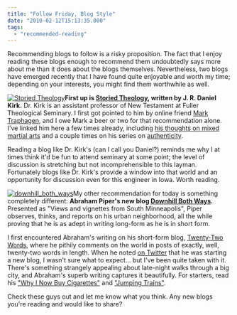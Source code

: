 ```yaml
---
title: "Follow Friday, Blog Style"
date: "2010-02-12T15:13:35.000"
tags: 
  - "recommended-reading"
---
```


Recommending blogs to follow is a risky proposition. The fact that I enjoy reading these blogs enough to recommend them undoubtedly says more about me than it does about the blogs themselves. Nevertheless, two blogs have emerged recently that I have found quite enjoyable and worth my time; depending on your interests, you might find them worthwhile as well.

[![Storied Theology](http://chrishubbs.com/wordpress/wp-content/uploads/2010/02/jrdkirk-150x150.png "Storied Theology")](http://chrishubbs.com/wordpress/wp-content/uploads/2010/02/jrdkirk.png)**First up is [Storied Theology](http://www.jrdkirk.com/), written by J. R. Daniel Kirk.** Dr. Kirk is an assistant professor of New Testament at Fuller Theological Seminary. I first got pointed to him by online friend [Mark Traphagen](http://foolishsage.com/), and I owe Mark a beer or two for that recommendation alone. I've linked him here a few times already, including [his thoughts on mixed martial arts](http://www.jrdkirk.com/?p=145) and a couple times on his series on [authenticity](http://www.jrdkirk.com/?p=72).

Reading a blog like Dr. Kirk's (can I call you Daniel?) reminds me why I at times think it'd be fun to attend seminary at some point; the level of discussion is stretching but not incomprehensible to this layman. Fortunately blogs like Dr. Kirk's provide a window into that world and an opportunity for discussion even for this engineer in Iowa. Worth reading.

[![downhill_both_ways](http://chrishubbs.com/wordpress/wp-content/uploads/2010/02/downhill_both_ways-150x150.png "downhill_both_ways")](http://chrishubbs.com/wordpress/wp-content/uploads/2010/02/downhill_both_ways.png)My other recommendation for today is something completely different: **Abraham Piper's new blog [Downhill Both Ways](http://downhillbothways.com/).** Presented as "Views and vignettes from South Minneapolis", Piper observes, thinks, and reports on his urban neighborhood, all the while proving that he is as adept in writing long-form as he is in short form.

I first encountered Abraham's writing on his short-form blog, [Twenty-Two Words](http://twentytwowords.com/), where he pithily comments on the world in posts of exactly, well, twenty-two words in length. When he noted [on Twitter](http://twitter.com/abrahampiper) that he was starting a new blog, I wasn't sure what to expect... but I've been quite taken with it. There's something strangely appealing about late-night walks through a big city, and Abraham's superb writing captures it beautifully. For starters, read his ["Why I Now Buy Cigarettes"](http://downhillbothways.com/2010/02/08/why-i-now-buy-cigarettes/) and ["Jumping Trains"](http://downhillbothways.com/2010/02/09/jumping-trains/).

Check these guys out and let me know what you think. Any new blogs you're reading and would like to share?
